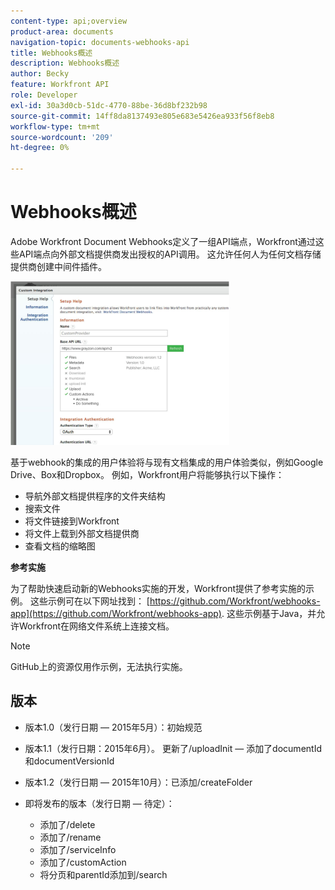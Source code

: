 ```yaml
---
content-type: api;overview
product-area: documents
navigation-topic: documents-webhooks-api
title: Webhooks概述
description: Webhooks概述
author: Becky
feature: Workfront API
role: Developer
exl-id: 30a3d0cb-51dc-4770-88be-36d8bf232b98
source-git-commit: 14ff8da8137493e805e683e5426ea933f56f8eb8
workflow-type: tm+mt
source-wordcount: '209'
ht-degree: 0%

---
```



# Webhooks概述

Adobe Workfront Document Webhooks定义了一组API端点，Workfront通过这些API端点向外部文档提供商发出授权的API调用。 这允许任何人为任何文档存储提供商创建中间件插件。

![](assets/mceclip0-350x262.png)

基于webhook的集成的用户体验将与现有文档集成的用户体验类似，例如Google Drive、Box和Dropbox。 例如，Workfront用户将能够执行以下操作：

* 导航外部文档提供程序的文件夹结构
* 搜索文件
* 将文件链接到Workfront
* 将文件上载到外部文档提供商
* 查看文档的缩略图

**参考实施**

为了帮助快速启动新的Webhooks实施的开发，Workfront提供了参考实施的示例。 这些示例可在以下网址找到： [https://github.com/Workfront/webhooks-app](https://github.com/Workfront/webhooks-app). 这些示例基于Java，并允许Workfront在网络文件系统上连接文档。 

>[!NOTE]
>
>GitHub上的资源仅用作示例，无法执行实施。

## 版本

* 版本1.0（发行日期 — 2015年5月）：初始规范

* 版本1.1（发行日期：2015年6月）。 更新了/uploadInit — 添加了documentId和documentVersionId

* 版本1.2（发行日期 — 2015年10月）：已添加/createFolder

* 即将发布的版本（发行日期 — 待定）：

   * 添加了/delete
   * 添加了/rename
   * 添加了/serviceInfo
   * 添加了/customAction
   * 将分页和parentId添加到/search
